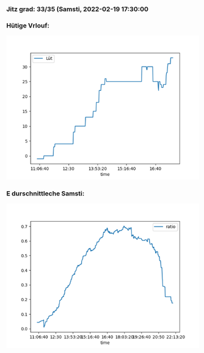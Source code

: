 ### Jitz grad: 33/35 (Samsti, 2022-02-19 17:30:00

### Hütige Vrlouf:
![Graph](Today.png)

### E durschnittleche Samsti:
![Graph](Samsti.png)
